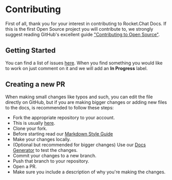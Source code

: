 # Contributing

First of all, thank you for your interest in contributing to Rocket.Chat Docs.
If this is the first Open Source project you will contribute to,
we strongly suggest reading GitHub's excellent guide
["Contributing to Open Source"](https://guides.github.com/activities/contributing-to-open-source/).

## Getting Started

You can find a list of issues [here](https://github.com/RocketChat/Rocket.Chat.Docs/issues).
When you find something you would like to work on just comment on it and we will add an __In Progress__ label.

## Creating a new PR

When making small changes like typos and such, you can edit the file directly on GitHub, but if you are making bigger changes or adding new files to the docs, is recommended to follow these steps:

- Fork the appropriate repository to your account.
- This is usually [here](https://github.com/RocketChat/Rocket.Chat.Docs).
- Clone your fork.
- Before starting read our [Markdown Style Guide](Markdown%20StyleGuide.md)
- Make your changes locally.
- (Optional but recommended for bigger changes) Use our [Docs Generator](https://github.com/RocketChat/Rocket.Chat.Docs.Generator) to test the changes.
- Commit your changes to a new branch.
- Push that branch to your repository.
- Open a PR.
- Make sure you include a description of why you're making the changes.

<!--

TODO: Un-document this section after the docs structure change

## Adding new files and folders

Before adding new files to the docs, be sure to mind the structure of the docs. Also avoid creating complex folder structures, please do not add more than 2 subfolders.

Here is a short map of the current structure:

- Contributing: All instructions about how to contribute to Rocket.Chat goes here;
- Getting support: Here you can find how to get support;
- Deployment: This section is dedicated to automated deployments;
- Installation: In this section you can find guides for manual installation;
- Server Configuration and Maintenance: Here you can find how to configure and maintain your server, this is where things like proxy configuration and multiple instance handling guides goes;
- User Guides: This section is dedicated to teach end users how to use rocket chat as a user. There should __not__ be any administration guides here;
- Administration: This section is dedicated to the admin screen. This section is divided into three categories:
    - Administration Tools: In this section we have tools like Mailer and User managing;
    - Administration Settings: All the settings that alter how Rocket.Chat behaves;
    - Administration Integrations: Things like webhooks,bots, Oauth ...
- Developer guides: Here you can find documentation on how to develop in Rocket.Chat. This section is divided into different categories:
    - Basic Developer Guides: Here you can find how to star developing in Rocket.Chat, like how to start the server, and basic information on our structure;
    - UI Documentation: Here you can find documentation on our UI components and how to use them;
    - Back End Documentation: Here you can find documentation on our back end methods and how to use them;
    - Rest API: Here you can find documentation on our REST API and how to use it;
    - RealTime API: Here you can find documentation on our RealTime API and how to use it;
    - LiveChat API: Here you can find documentation on our LiveChat API and how to use it;
- Community CookBook: Here you can find integrations, guides and Rocket.Chat usages created by the community that stray away from Rocket.Chat main idea.
-->
